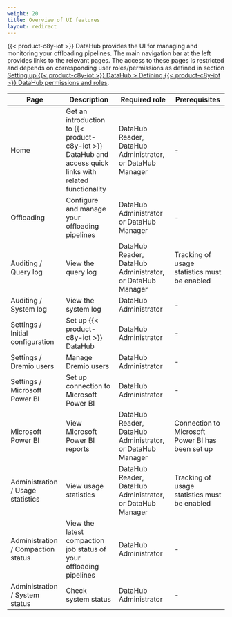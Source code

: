 ```yaml
---
weight: 20
title: Overview of UI features
layout: redirect
---
```


{{< product-c8y-iot >}} DataHub provides the UI for managing and monitoring your offloading pipelines. The main navigation bar at the left provides links to the relevant pages. The access to these pages is restricted and depends on corresponding user roles/permissions as defined in section [Setting up {{< product-c8y-iot >}} DataHub > Defining {{< product-c8y-iot >}} DataHub permissions and roles](/datahub/setting-up-datahub#defining-permissions).

| Page | Description | Required role | Prerequisites
| ---  | --- | --- | ---
| Home | Get an introduction to {{< product-c8y-iot >}} DataHub and access quick links with related functionality | DataHub Reader, DataHub Administrator, or DataHub Manager | -
| Offloading | Configure and manage your offloading pipelines | DataHub Administrator or DataHub Manager | -
| Auditing / Query log | View the query log | DataHub Reader, DataHub Administrator, or DataHub Manager | Tracking of usage statistics must be enabled
| Auditing / System log | View the system log | DataHub Administrator | -
| Settings / Initial configuration | Set up {{< product-c8y-iot >}} DataHub | DataHub Administrator | -
| Settings / Dremio users | Manage Dremio users | DataHub Administrator | -
| Settings / Microsoft Power BI | Set up connection to Microsoft Power BI | DataHub Administrator | -
| Microsoft Power BI | View Microsoft Power BI reports | DataHub Reader, DataHub Administrator, or DataHub Manager | Connection to Microsoft Power BI has been set up
| Administration / Usage statistics | View usage statistics | DataHub Reader, DataHub Administrator, or DataHub Manager | Tracking of usage statistics must be enabled
| Administration / Compaction status | View the latest compaction job status of your offloading pipelines | DataHub Administrator | -
| Administration / System status | Check system status | DataHub Administrator | -
